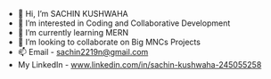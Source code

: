 - 👋 Hi, I’m SACHIN KUSHWAHA
- 👀 I’m interested in Coding and Collaborative Development
- 🌱 I’m currently learning MERN
- 💞️ I’m looking to collaborate on Big MNCs Projects
- 📫 Email - sachin2219n@gmail.com
- My LinkedIn - www.linkedin.com/in/sachin-kushwaha-245055258

<!---
Sachin-Kushwaha22/Sachin-Kushwaha22 is a ✨ special ✨ repository because its `README.md` (this file) appears on your GitHub profile.
You can click the Preview link to take a look at your changes.
--->
